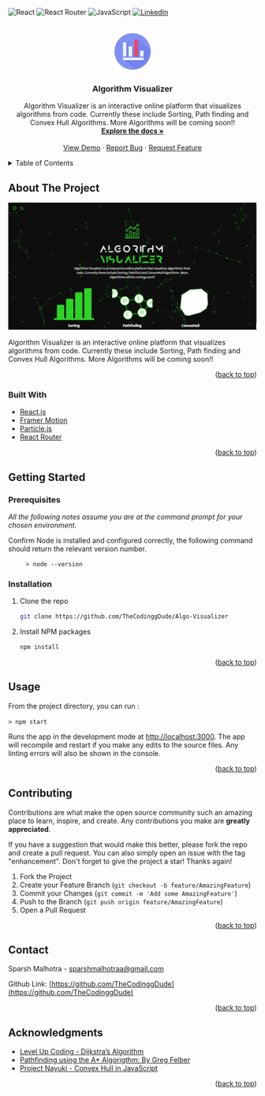 <div id="top"></div>
<!--
*** Thanks for checking out the Best-README-Template. If you have a suggestion
*** that would make this better, please fork the repo and create a pull request
*** or simply open an issue with the tag "enhancement".
*** Don't forget to give the project a star!
*** Thanks again! Now go create something AMAZING! :D
-->

<!-- PROJECT SHIELDS -->
<!--
*** I'm using markdown "reference style" links for readability.
*** Reference links are enclosed in brackets [ ] instead of parentheses ( ).
*** See the bottom of this document for the declaration of the reference variables
*** for contributors-url, forks-url, etc. This is an optional, concise syntax you may use.
*** https://www.markdownguide.org/basic-syntax/#reference-style-links
-->

![React](https://img.shields.io/badge/react-%2320232a.svg?style=for-the-badge&logo=react&logoColor=%2361DAFB)
![React Router](https://img.shields.io/badge/React_Router-CA4245?style=for-the-badge&logo=react-router&logoColor=white)
![JavaScript](https://img.shields.io/badge/javascript-%23323330.svg?style=for-the-badge&logo=javascript&logoColor=%23F7DF1E)
[![LinkedIn][linkedin-shield]][linkedin-url]

<!-- PROJECT LOGO -->
<br />
<div align="center">
  <a href="https://github.com/TheCodinggDude/Algo-Visualizer">
    <img src="public/Logo.png" alt="Logo" width="80" height="80">
  </a>

<h3 align="center">Algorithm Visualizer</h3>

  <p align="center">
    Algorithm Visualizer is an interactive online platform that visualizes algorithms from code. Currently these include Sorting, Path finding and Convex Hull Algorithms. More Algorithms will be coming soon!!
    <br />
    <a href="https://github.com/TheCodinggDude/Algo-Visualizer"><strong>Explore the docs »</strong></a>
    <br />
    <br />
    <a href="algo-visualizer-sparsh.vercel.app/">View Demo</a>
    ·
    <a href="https://github.com/TheCodinggDude/Algo-Visualizer/issues">Report Bug</a>
    ·
    <a href="https://github.com/TheCodinggDude/Algo-Visualizer/issues">Request Feature</a>
  </p>
</div>

<!-- TABLE OF CONTENTS -->
<details>
  <summary>Table of Contents</summary>
  <ol>
    <li>
      <a href="#about-the-project">About The Project</a>
      <ul>
        <li><a href="#built-with">Built With</a></li>
      </ul>
    </li>
    <li>
      <a href="#getting-started">Getting Started</a>
      <ul>
        <li><a href="#prerequisites">Prerequisites</a></li>
        <li><a href="#installation">Installation</a></li>
      </ul>
    </li>
    <li><a href="#usage">Usage</a></li>
    <!-- <li><a href="#roadmap">Roadmap</a></li> -->
    <li><a href="#contributing">Contributing</a></li>
    <!-- <li><a href="#license">License</a></li> -->
    <li><a href="#contact">Contact</a></li>
    <li><a href="#acknowledgments">Acknowledgments</a></li>
  </ol>
</details>

<!-- ABOUT THE PROJECT -->

## About The Project

[![Product Name Screen Shot][product-screenshot]](https://example.com)

Algorithm Visualizer is an interactive online platform that visualizes algorithms from code. Currently these include Sorting, Path finding and Convex Hull Algorithms. More Algorithms will be coming soon!!

<p align="right">(<a href="#top">back to top</a>)</p>

### Built With

- [React.js](https://reactjs.org/)
- [Framer Motion](https://www.framer.com/motion/)
- [Particle.js](https://vincentgarreau.com/particles.js/)
- [React Router](https://reactrouter.com/)

<p align="right">(<a href="#top">back to top</a>)</p>

<!-- GETTING STARTED -->

## Getting Started

### Prerequisites

_All the following notes assume you are at the command prompt for your chosen environment._

Confirm Node is installed and configured correctly, the following command should return the relevant version number.

```
     > node --version
```

### Installation

1. Clone the repo
   ```sh
   git clone https://github.com/TheCodinggDude/Algo-Visualizer
   ```
2. Install NPM packages
   ```sh
   npm install
   ```

<p align="right">(<a href="#top">back to top</a>)</p>

<!-- USAGE EXAMPLES -->

## Usage

From the project directory, you can run :

`> npm start`

Runs the app in the development mode at [http://localhost:3000](http://localhost:3000). The app will recompile and restart if you make any edits to the source files. Any linting errors will also be shown in the console.

<p align="right">(<a href="#top">back to top</a>)</p>

<!-- ROADMAP -->

<!-- ## Roadmap

- [ ] Feature 1
- [ ] Feature 2
- [ ] Feature 3
  - [ ] Nested Feature

See the [open issues](https://github.com/github_username/repo_name/issues) for a full list of proposed features (and known issues).

<p align="right">(<a href="#top">back to top</a>)</p> -->

<!-- CONTRIBUTING -->

## Contributing

Contributions are what make the open source community such an amazing place to learn, inspire, and create. Any contributions you make are **greatly appreciated**.

If you have a suggestion that would make this better, please fork the repo and create a pull request. You can also simply open an issue with the tag "enhancement".
Don't forget to give the project a star! Thanks again!

1. Fork the Project
2. Create your Feature Branch (`git checkout -b feature/AmazingFeature`)
3. Commit your Changes (`git commit -m 'Add some AmazingFeature'`)
4. Push to the Branch (`git push origin feature/AmazingFeature`)
5. Open a Pull Request

<p align="right">(<a href="#top">back to top</a>)</p>

<!-- LICENSE -->

<!-- ## License

Distributed under the MIT License. See `LICENSE.txt` for more information.

<p align="right">(<a href="#top">back to top</a>)</p> -->

<!-- CONTACT -->

## Contact

Sparsh Malhotra - sparshmalhotraa@gmail.com

Github Link: [https://github.com/TheCodinggDude](https://github.com/TheCodinggDude)

<p align="right">(<a href="#top">back to top</a>)</p>

<!-- ACKNOWLEDGMENTS -->

## Acknowledgments

- [Level Up Coding - Dijkstra’s Algorithm](https://levelup.gitconnected.com/finding-the-shortest-path-in-javascript-dijkstras-algorithm-8d16451eea34)
- [Pathfinding using the A* Algorigthm: By Greg Felber](https://gist.github.com/gfelber36/2024035)
- [Project Nayuki - Convex Hull in JavaScript](https://www.nayuki.io/res/convex-hull-algorithm/convex-hull.js)

<p align="right">(<a href="#top">back to top</a>)</p>

<!-- MARKDOWN LINKS & IMAGES -->
<!-- https://www.markdownguide.org/basic-syntax/#reference-style-links -->

[contributors-shield]: https://img.shields.io/github/contributors/github_username/repo_name.svg?style=for-the-badge
[contributors-url]: https://github.com/github_username/repo_name/graphs/contributors
[forks-shield]: https://img.shields.io/github/forks/github_username/repo_name.svg?style=for-the-badge
[forks-url]: https://github.com/github_username/repo_name/network/members
[stars-shield]: https://img.shields.io/github/stars/github_username/repo_name.svg?style=for-the-badge
[stars-url]: https://github.com/github_username/repo_name/stargazers
[issues-shield]: https://img.shields.io/github/issues/github_username/repo_name.svg?style=for-the-badge
[issues-url]: https://github.com/github_username/repo_name/issues
[license-shield]: https://img.shields.io/github/license/github_username/repo_name.svg?style=for-the-badge
[license-url]: https://github.com/github_username/repo_name/blob/master/LICENSE.txt
[linkedin-shield]: https://img.shields.io/badge/-LinkedIn-black.svg?style=for-the-badge&logo=linkedin&colorB=555
[linkedin-url]: https://linkedin.com/in/linkedin_username
[product-screenshot]: public/Screenshot.png
